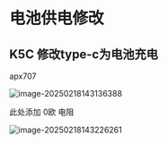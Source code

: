 # 电池供电修改

## K5C 修改type-c为电池充电



apx707

![image-20250218143136388](http://tanzhtanzh.oss-cn-shenzhen.aliyuncs.com/img/image-20250218143136388.png)

此处添加 0欧 电阻

![image-20250218143226261](http://tanzhtanzh.oss-cn-shenzhen.aliyuncs.com/img/image-20250218143226261.png)